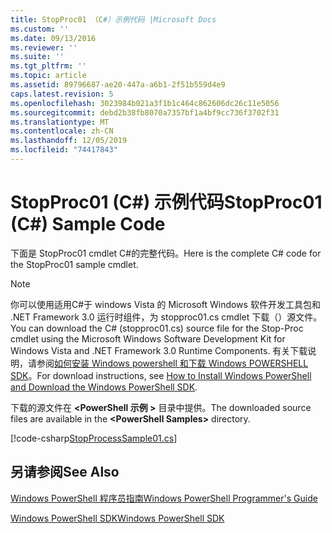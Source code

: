 ```yaml
---
title: StopProc01 （C#）示例代码 |Microsoft Docs
ms.custom: ''
ms.date: 09/13/2016
ms.reviewer: ''
ms.suite: ''
ms.tgt_pltfrm: ''
ms.topic: article
ms.assetid: 89796687-ae20-447a-a6b1-2f51b559d4e9
caps.latest.revision: 5
ms.openlocfilehash: 3023984b021a3f1b1c464c862606dc26c11e5056
ms.sourcegitcommit: debd2b38fb8070a7357bf1a4bf9cc736f3702f31
ms.translationtype: MT
ms.contentlocale: zh-CN
ms.lasthandoff: 12/05/2019
ms.locfileid: "74417843"
---
```

# <a name="stopproc01-c-sample-code"></a><span data-ttu-id="1a0ad-102">StopProc01 (C#) 示例代码</span><span class="sxs-lookup"><span data-stu-id="1a0ad-102">StopProc01 (C#) Sample Code</span></span>

<span data-ttu-id="1a0ad-103">下面是 StopProc01 cmdlet C#的完整代码。</span><span class="sxs-lookup"><span data-stu-id="1a0ad-103">Here is the complete C# code for the StopProc01 sample cmdlet.</span></span>

> [!NOTE]
> <span data-ttu-id="1a0ad-104">你可以使用适用C#于 windows Vista 的 Microsoft Windows 软件开发工具包和 .NET Framework 3.0 运行时组件，为 stopproc01.cs cmdlet 下载（）源文件。</span><span class="sxs-lookup"><span data-stu-id="1a0ad-104">You can download the C# (stopproc01.cs) source file for the Stop-Proc cmdlet using the Microsoft Windows Software Development Kit for Windows Vista and .NET Framework 3.0 Runtime Components.</span></span> <span data-ttu-id="1a0ad-105">有关下载说明，请参阅[如何安装 Windows powershell 和下载 Windows POWERSHELL SDK](/powershell/scripting/developer/installing-the-windows-powershell-sdk)。</span><span class="sxs-lookup"><span data-stu-id="1a0ad-105">For download instructions, see [How to Install Windows PowerShell and Download the Windows PowerShell SDK](/powershell/scripting/developer/installing-the-windows-powershell-sdk).</span></span>
>
> <span data-ttu-id="1a0ad-106">下载的源文件在 **\<PowerShell 示例 >** 目录中提供。</span><span class="sxs-lookup"><span data-stu-id="1a0ad-106">The downloaded source files are available in the **\<PowerShell Samples>** directory.</span></span>

[!code-csharp[StopProcessSample01.cs](../../../../powershell-sdk-samples/SDK-2.0/csharp/StopProcessSample01/StopProcessSample01.cs#L11-L212 "StopProcessSample01.cs")]

## <a name="see-also"></a><span data-ttu-id="1a0ad-107">另请参阅</span><span class="sxs-lookup"><span data-stu-id="1a0ad-107">See Also</span></span>

[<span data-ttu-id="1a0ad-108">Windows PowerShell 程序员指南</span><span class="sxs-lookup"><span data-stu-id="1a0ad-108">Windows PowerShell Programmer's Guide</span></span>](./windows-powershell-programmer-s-guide.md)

[<span data-ttu-id="1a0ad-109">Windows PowerShell SDK</span><span class="sxs-lookup"><span data-stu-id="1a0ad-109">Windows PowerShell SDK</span></span>](../windows-powershell-reference.md)
